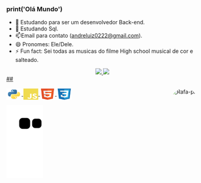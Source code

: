 ### print('Olá Mundo')

- 🔭 Estudando para ser um desenvolvedor Back-end.
- 🌱 Estudando Sql.
- 📫Email para contato (andreluiz0222@gmail.com).
- 😄 Pronomes: Ele/Dele. 
- ⚡ Fun fact: Sei todas as musicas do filme High school musical de cor e salteado.

<div align="center">
  <a href="https://github.com/PseudoHetero">
  <img height="180em" src="https://github-readme-stats.vercel.app/api?username=pseudohetero&show_icons=true&theme=dracula&include_all_commits=true&count_private=true"/>
  <img height="180em" src="https://github-readme-stats.vercel.app/api/top-langs/?username=pseudohetero&layout=compact&langs_count=7&theme=dracula"/>
</div>
  ##
</div>
<div style="display: inline_block"><br>
  <img align="center" alt="Rafa-Python" height="30" width="40" src="https://raw.githubusercontent.com/devicons/devicon/master/icons/python/python-original.svg">
  <img align="center" alt="Rafa-Js" height="30" width="40" src="https://raw.githubusercontent.com/devicons/devicon/master/icons/javascript/javascript-plain.svg">
  <img align="center" alt="Rafa-HTML" height="30" width="40" src="https://raw.githubusercontent.com/devicons/devicon/master/icons/html5/html5-original.svg">
  <img align="center" alt="Rafa-CSS" height="30" width="40" src="https://raw.githubusercontent.com/devicons/devicon/master/icons/css3/css3-original.svg">
  <img align="right" alt="Rafa-pic" height="150" style="border-radius:50px;" src="https://media0.giphy.com/media/oFvFtrhrmIFFe/giphy.gif?cid=790b7611f80941fe8aea7176cf33b73c539ff15c35dbb39b&rid=giphy.gif&ct=g">
</div>

  ![snake gif](https://github.com/pseudohetero/pseudohetero/blob/output/github-contribution-grid-snake.svg)
 
</div>
